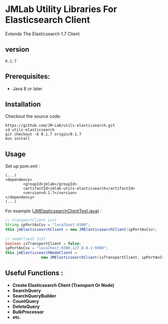 JMLab Utility Libraries For Elasticsearch Client
================================================

Extends The Elasticsearch 1.7 Client

## version
	0.1.7

## Prerequisites:
* Java 8 or later

## Installation

Checkout the source code:

    https://github.com/JM-Lab/utils-elasticsearch.git
    cd utils-elasticsearch
    git checkout -b 0.1.7 origin/0.1.7
    mvn install

## Usage
Set up pom.xml :

    (...)
    <dependency>
			<groupId>jmlab</groupId>
			<artifactId>jmlab-utils-elasticsearch</artifactId>
			<version>0.1.7</version>
	</dependency>
    (...)

For example ([JMElasticsearchClientTest.java](https://github.com/JM-Lab/utils-elasticsearch/blob/master/src/test/java/kr/jm/utils/elasticsearch/JMElasticsearchClientTest.java)) :

```java
// transportClient init
String ipPortAsCsv = "localhost:9300";
this.jmElasticsearchClient = new JMElasticsearchClient(ipPortAsCsv);
		
// nodeClient init
boolean isTransportClient = false;
ipPortAsCsv = "localhost:9300,127.0.0.1:9300";
this.jmElasticsearchNodeClient =
				new JMElasticsearchClient(isTransportClient, ipPortAsCsv);
```

## Useful Functions :
* **Create Elasticsearch Client (Transport Or Node)**
* **SearchQuery**
* **SearchQueryBuilder**
* **CountQuery**
* **DeleteQuery**
* **BulkProcessor**
* **etc.**
